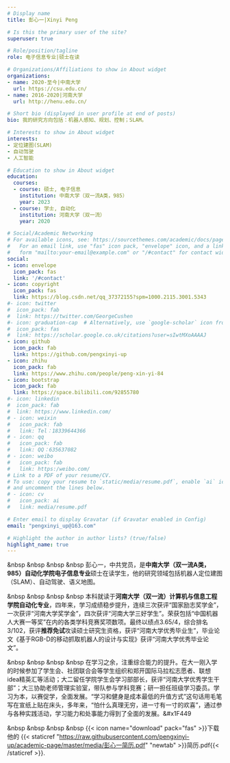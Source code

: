 ```yaml
---
# Display name
title: 彭心一|Xinyi Peng

# Is this the primary user of the site?
superuser: true

# Role/position/tagline
role: 电子信息专业|硕士在读

# Organizations/Affiliations to show in About widget
organizations:
- name: 2020-至今|中南大学
  url: https://csu.edu.cn/
- name: 2016-2020|河南大学
  url: http://henu.edu.cn/

# Short bio (displayed in user profile at end of posts)
bio: 我的研究方向包括：机器人感知、规划、控制；SLAM。

# Interests to show in About widget
interests:
- 定位建图(SLAM)
- 自动驾驶
- 人工智能

# Education to show in About widget
education:
  courses:
  - course: 硕士, 电子信息
    institution: 中南大学（双一流A类，985）
    year: 2023
  - course: 学士, 自动化
    institution: 河南大学（双一流）
    year: 2020

# Social/Academic Networking
# For available icons, see: https://sourcethemes.com/academic/docs/page-builder/#icons
#   For an email link, use "fas" icon pack, "envelope" icon, and a link in the
#   form "mailto:your-email@example.com" or "/#contact" for contact widget.
social:
- icon: envelope
  icon_pack: fas
  link: '/#contact'
- icon: copyright
  icon_pack: fas
  link: https://blog.csdn.net/qq_37372155?spm=1000.2115.3001.5343
#- icon: twitter
#  icon_pack: fab
#  link: https://twitter.com/GeorgeCushen
#- icon: graduation-cap  # Alternatively, use `google-scholar` icon from `ai` icon pack
#  icon_pack: fas
#  link: https://scholar.google.co.uk/citations?user=sIwtMXoAAAAJ
- icon: github
  icon_pack: fab
  link: https://github.com/pengxinyi-up
- icon: zhihu
  icon_pack: fab
  link: https://www.zhihu.com/people/peng-xin-yi-84
- icon: bootstrap
  icon_pack: fab
  link: https://space.bilibili.com/92855780
#- icon: linkedin
#  icon_pack: fab
#  link: https://www.linkedin.com/
# - icon: weixin
#   icon_pack: fab
#   link: Tel：18339644366
# - icon: qq
#   icon_pack: fab
#   link: QQ：635637082
# - icon: weibo
#   icon_pack: fab
#   link: https:/weibo.com/
# Link to a PDF of your resume/CV.
# To use: copy your resume to `static/media/resume.pdf`, enable `ai` icons in `params.toml`, 
# and uncomment the lines below.
# - icon: cv
#   icon_pack: ai
#   link: media/resume.pdf

# Enter email to display Gravatar (if Gravatar enabled in Config)
email: "pengxinyi_up@163.com"

# Highlight the author in author lists? (true/false)
highlight_name: true
---
```


&nbsp &nbsp &nbsp &nbsp 彭心一，中共党员，是**中南大学（双一流A类，985）自动化学院电子信息专业**硕士在读学生，他的研究领域包括机器人定位建图（SLAM）、自动驾驶、语义地图。 

&nbsp &nbsp &nbsp &nbsp 本科就读于**河南大学（双一流）计算机与信息工程学院自动化专业**，四年来，学习成绩稳步提升，连续三次获评“国家励志奖学金”，一次获评“河南大学奖学金”，四次获评“河南大学三好学生”。荣获包括“中国机器人大赛一等奖”在内的各类学科竞赛奖项数项。最终以绩点3.65/4，综合排名3/102，获评**推荐免试**攻读硕士研究生资格，获评“河南大学优秀毕业生”，毕业论文《基于RGB-D的移动抓取机器人的设计与实现》获评“河南大学优秀毕业论文”。

&nbsp &nbsp &nbsp &nbsp 在学习之余，注重综合能力的提升。在大一刚入学的时候参加了学生会、社团联合会等学生组织和郑开国际马拉松志愿者、联想idea精英汇等活动；大二留任学院学生会学习部部长，获评“河南大学优秀学生干部”；大三协助老师管理实验室，带队参与学科竞赛；研一担任班级学习委员。学习为本，以赛促学，全面发展。“学习和健身是成本最低的升值方式”这句话用毛笔写在宣纸上贴在床头，多年来，“怕什么真理无穷，进一寸有一寸的欢喜”，通过参与各种实践活动，学习能力和处事能力得到了全面的发展。&#x1F449

&nbsp &nbsp &nbsp &nbsp {{< icon name="download" pack="fas" >}}下载他的 {{< staticref "https://raw.githubusercontent.com/pengxinyi-up/academic-page/master/media/彭心一简历.pdf" "newtab" >}}简历.pdf{{< /staticref >}}.

